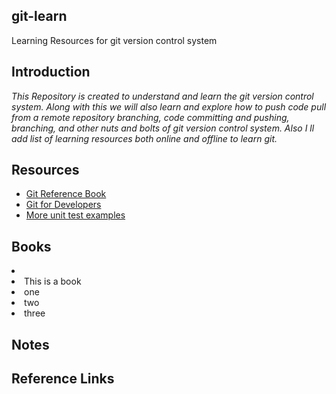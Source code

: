 ## git-learn
Learning Resources for git version control system

## Introduction

<i> This Repository is created to understand and learn the git version control system.  Along with this we will also learn and explore how to push code pull from a remote repository branching, code committing and pushing, branching, and other nuts and bolts of git version control system.  Also I ll add list of learning resources both online and offline to learn git. </i>

## Resources

- [Git Reference Book][1]
- [Git for Developers][2]
- [More unit test examples][3]

## Books

<li>
<li> This is a book
<li> one
<li> two
<li> three
</li>




## Notes 


## Reference Links

[1]: https://git-scm.com/book/en/v2.html
[2]: https://githubtraining.github.io/training-manual/#/01_getting_ready_for_class
[3]: [https://github.com/hadley/testthat](https://training.github.com/) 
[4]: http://r-pkgs.had.co.nz/tests.html

